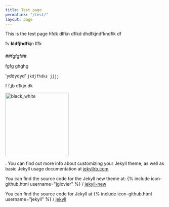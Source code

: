 ```yaml
---
title: Test page
permalink: "/test/"
layout: page
---
```


This is the test page hfdk dlfkn dflkd 
 dhdfkjndfkndflk df
 
 fv **kldfjhdfk**jn lffk
 ###
##fgfgf##



fgfg
ghghg


 'yddydyd'   `jkdjfhdks jjjj`
 
 f f,jb dfkjn dk   
 
  <img src="../images/black_white.jpg" alt="black_white" width="200" height="200" />
  
  
 . You can find out more info about customizing your Jekyll theme, as well as basic Jekyll usage documentation at [jekyllrb.com](http://jekyllrb.com/)

You can find the source code for the Jekyll new theme at:
{% include icon-github.html username="jglovier" %} /
[jekyll-new](https://github.com/jglovier/jekyll-new)

You can find the source code for Jekyll at
{% include icon-github.html username="jekyll" %} /
[jekyll](https://github.com/jekyll/jekyll)
